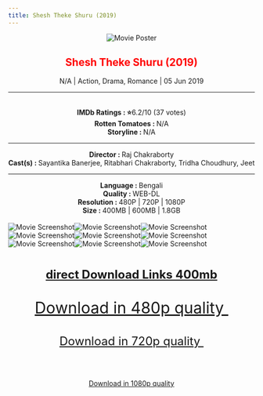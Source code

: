 ```yaml
---
title: Shesh Theke Shuru (2019)
---
```

<article class="post-article">
<div class="post-body entry-content" id="post-body-612623150702879167" itemprop="articleBody">
<meta content="        Shesh Theke Shuru (2019)   N/A | Action, Drama, Romance | 05 Jun 2019          IMDb Ratings :&nbsp;⭐ 6.2/10 (37 votes)   Rotten Tomatoes ..." name="twitter:description">
<div class="post-content">
<div class="movie-info">
<div class="poster">
<div style="text-align: center;">
<img alt="Movie Poster" src="https://extraimage.com/images/2019/08/26/Book-your-tickets-and-watch-it-today.---SheshThekeShuru-is-now-in-theaters-http.jpg"></div>
</div>
<div class="info">
<h2 class="name" style="text-align: center;">
<span style="color: red;">Shesh Theke Shuru (2019)</span></h2>
<div class="misc" style="text-align: center;">
N/A | Action, Drama, Romance | 05 Jun 2019</div>
<hr style="text-align: center;">
<div class="ratings">
<div class="star-imdb">
<div style="text-align: center;">
<br></div>
</div>
<div class="details">
<div style="text-align: center;">
<strong>IMDb Ratings :&nbsp;⭐</strong>6.2/10 (37 votes)</div>
<div style="text-align: center;">
<strong>Rotten Tomatoes :&nbsp;</strong>N/A</div>
</div>
</div>
</div>
</div>
</div>
<div class="storyline">
<div style="text-align: center;">
<strong>Storyline :&nbsp;</strong>N/A</div>
</div>
<hr style="text-align: center;">
<div class="production">
<div style="text-align: center;">
<strong>Director :&nbsp;</strong>Raj Chakraborty</div>
<div style="text-align: center;">
<strong>Cast(s) :&nbsp;</strong>Sayantika Banerjee, Ritabhari Chakraborty, Tridha Choudhury, Jeet</div>
</div>
<hr style="text-align: center;">
<div class="media">
<div style="text-align: center;">
<strong>Language :&nbsp;</strong>Bengali</div>
<div style="text-align: center;">
<strong>Quality :&nbsp;</strong>WEB-DL</div>
<div style="text-align: center;">
<strong>Resolution :&nbsp;</strong>480P | 720P | 1080P</div>
<div style="text-align: center;">
<strong>Size :&nbsp;</strong>400MB | 600MB | 1.8GB</div>
</div>
<br>
<img alt=" Movie Screenshot" src="https://images2.imgbox.com/e5/23/cXEYER1R_o.png"><img alt=" Movie Screenshot" src="https://images2.imgbox.com/ef/fa/G6cez8w0_o.png"><img alt=" Movie Screenshot" src="https://images2.imgbox.com/c1/fd/fmVACQZQ_o.png"><img alt=" Movie Screenshot" src="https://images2.imgbox.com/12/5d/VIagTUCm_o.png"><img alt=" Movie Screenshot" src="https://images2.imgbox.com/9c/42/qj8whRx5_o.png"><img alt=" Movie Screenshot" src="https://images2.imgbox.com/8c/74/uQj7Z65Q_o.png"><img alt=" Movie Screenshot" src="https://images2.imgbox.com/3f/1e/XeewJoxE_o.png"><img alt=" Movie Screenshot" src="https://images2.imgbox.com/78/72/kVyfXad8_o.png"><img alt=" Movie Screenshot" src="https://images2.imgbox.com/a2/0c/uGHaexQW_o.png"><br>
<br>
<h3 style="text-align: center;">
<span style="color: red; font-size: x-large;"><a href="https://zcpa.us/Sestheke" target="_blank">direct Download Links 400mb</a></span></h3>
<br>
<div style="text-align: center;">
<a class="Dbtn sd" href="http://link.mlsbd.co/?x_data=nUE0pUZ6Yl9xpzy2MJkiLJDhL28ipl9vMwH%3D:1" name="submit" style="font-size: xx-large;">Download in 480p quality&nbsp;</a></div>
<div style="text-align: center;">
<br></div>
<span style="font-size: x-large;"></span><br>
<div style="text-align: center;">
<span style="font-size: x-large;"><a class="Dbtn hd" href="http://link.mlsbd.co/?x_data=nUE0pUZ6Yl9xpzy2MJkiLJDhL28ipl9vMwL%3D:1" name="submit">Download in 720p quality&nbsp;</a></span></div>
<span style="font-size: x-large;"></span><br>
<div style="text-align: center;">
<span style="font-size: x-large;"><br></span></div>
<span style="font-size: x-large;"></span><br>
<div style="text-align: center;">
<div style="margin: 0px;">
<a class="Dbtn hd" href="http://link.mlsbd.co/?x_data=nUE0pUZ6Yl9xpzy2MJkiLJDhL28ipl9vMwN%3D:1" name="submit"></a><a class="Dbtn hd" href="http://link.mlsbd.co/?x_data=nUE0pUZ6Yl9xpzy2MJkiLJDhL28ipl9vMwN%3D:1" name="submit">Download in 1080p quality</a></div>
</div>
</div>
</article>
